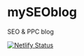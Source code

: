 # mySEOblog
 SEO & PPC blog

 [![Netlify Status](https://api.netlify.com/api/v1/badges/b6c8a912-d1f1-4f97-9975-dd60a6199f73/deploy-status)](https://app.netlify.com/sites/happy-meitner-e43ab0/deploys)
